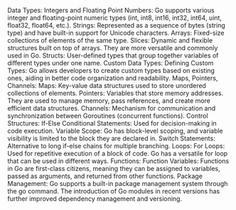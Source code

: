 Data Types:
Integers and Floating Point Numbers: Go supports various integer and floating-point numeric types (int, int8, int16, int32, int64, uint, float32, float64, etc.).
Strings: Represented as a sequence of bytes (string type) and have built-in support for Unicode characters.
Arrays: Fixed-size collections of elements of the same type.
Slices: Dynamic and flexible structures built on top of arrays. They are more versatile and commonly used in Go.
Structs: User-defined types that group together variables of different types under one name.
Custom Data Types:
Defining Custom Types: Go allows developers to create custom types based on existing ones, aiding in better code organization and readability.
Maps, Pointers, Channels:
Maps: Key-value data structures used to store unordered collections of elements.
Pointers: Variables that store memory addresses. They are used to manage memory, pass references, and create more efficient data structures.
Channels: Mechanism for communication and synchronization between Goroutines (concurrent functions).
Control Structures:
If-Else Conditional Statements: Used for decision-making in code execution.
Variable Scope: Go has block-level scoping, and variable visibility is limited to the block they are declared in.
Switch Statements: Alternative to long if-else chains for multiple branching.
Loops:
For Loops: Used for repetitive execution of a block of code. Go has a versatile for loop that can be used in different ways.
Functions:
Function Variables: Functions in Go are first-class citizens, meaning they can be assigned to variables, passed as arguments, and returned from other functions.
Package Management: Go supports a built-in package management system through the go command. The introduction of Go modules in recent versions has further improved dependency management and versioning.
